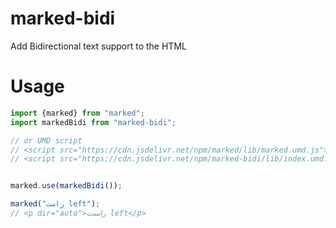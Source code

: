 # marked-bidi

Add Bidirectional text support to the HTML

# Usage

```js
import {marked} from "marked";
import markedBidi from "marked-bidi";

// or UMD script
// <script src="https://cdn.jsdelivr.net/npm/marked/lib/marked.umd.js"></script>
// <script src="https://cdn.jsdelivr.net/npm/marked-bidi/lib/index.umd.js"></script>


marked.use(markedBidi());

marked("راست left");
// <p dir="auto">راست left</p>
```
